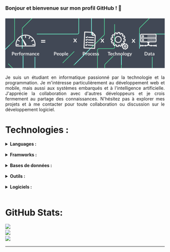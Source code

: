 ### Bonjour et bienvenue sur mon profil GitHub ! 👋
### ![Ismael](https://github.com/IsmaelSacko-py/IsmaelSacko-py/blob/main/banner.gif) 

<div style="text-align: justify;">

Je suis un étudiant en informatique passionné par la technologie et la programmation. Je m'intéresse particulièrement au développement web et mobile, mais aussi aux systèmes embarqués et à l'intelligence artificielle. J'apprécie la collaboration avec d'autres développeurs et je crois fermement au partage des connaissances. N'hésitez pas à explorer mes projets et à me contacter pour toute collaboration ou discussion sur le développement logiciel.

</div>

# Technologies :
<details>
 <summary><strong>Languages :</strong></summary> <br>
 
 [![My Skills](https://skillicons.dev/icons?i=html,css,js,php,c,cpp,cs,py,java,dart&theme=light)](https://skillicons.dev)
</details>
<br />


<details>
 <summary><strong>Framworks :</strong></summary> <br>
 
 [![My Skills](https://skillicons.dev/icons?i=laravel,flutter,flask,dotnet,selenium&theme=light)](https://skillicons.dev)
</details>
<br />


<details>
 <summary><strong>Bases de données  :</strong></summary> <br>
 
 [![My Skills](https://skillicons.dev/icons?i=mysql,postgres,sqlite&theme=light)](https://skillicons.dev)
</details>
<br />



<details>
 <summary><strong>Outils :</strong></summary> <br>
 
 [![My Skills](https://skillicons.dev/icons?i=jenkins,postman,docker,git,github&theme=light)](https://skillicons.dev)
</details>
<br />


<details>
 <summary><strong>Logiciels :</strong></summary> <br>
 
 [![My Skills](https://skillicons.dev/icons?i=vscode,visualstudio,idea,pycharm,ps&theme=light)](https://skillicons.dev)
</details>
<br />



# GitHub Stats:
![](https://github-readme-stats.vercel.app/api/top-langs/?username=IsmaelSacko-py&locale=fr&layout=compact)<br/>
![](https://github-readme-stats.vercel.app/api?username=IsmaelSacko-py&show_icons=true&locale=fr&theme=default)<br/>
![](https://github-readme-streak-stats.herokuapp.com/?user=IsmaelSacko-py&theme=vue&hide_border=true)

---

<!-- Proudly created with GPRM ( https://gprm.itsvg.in ) -->
